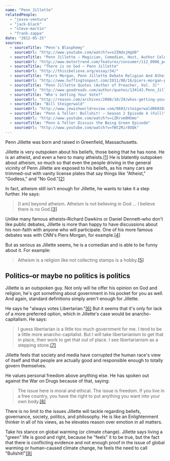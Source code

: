 ```yaml
---
name: "Penn Jillette"
relatedPeople:
  - "jesse-ventura"
  - "jack-black"
  - "steve-martin"
  - "frank-zappa"
date: "2012-05-25"
sources:
  - sourceTitle: "Penn's Blasphemy"
    sourceUrl: "http://www.youtube.com/watch?v=x2INdxjHgU0"
  - sourceTitle: "Penn Jillette – Magician, Comedian, Host, Author Celebrity Drive"
    sourceUrl: "http://www.motortrend.com/features/consumer/112_0906_penn_jillette_celebrity_drive/"
  - sourceTitle: "There is no God – Penn Jillette"
    sourceUrl: "http://thisibelieve.org/essay/34/"
  - sourceTitle: "Piers Morgan, Penn Jillette Debate Religion And Atheism"
    sourceUrl: "http://www.huffingtonpost.com/2011/08/16/piers-morgan-penn-jillette-atheism_n_928761.html"
  - sourceTitle: "Penn Jillette Quotes (Author of Preacher, Vol. 3)"
    sourceUrl: "http://www.goodreads.com/author/quotes/134143.Penn_Jillette"
  - sourceTitle: "Who's Getting Your Vote?"
    sourceUrl: "http://reason.com/archives/2008/10/29/whos-getting-your-vote/singlepage"
  - sourceTitle: "Bill Steigerwald"
    sourceUrl: "http://www.jewishworldreview.com/0603/steigerwald060303.asp"
  - sourceTitle: "Penn & Teller: Bullshit! – Season 2 Episode 4 (Full)"
    sourceUrl: "http://www.youtube.com/watch?v=iZKrxm8HUmo"
  - sourceTitle: "Penn & Teller Discuss the Being Green Episode"
    sourceUrl: "http://www.youtube.com/watch?v=fWt2Rir8OQk"
---
```


Penn Jillette was born and raised in Greenfield, Massachusetts.

Jillette is very outspoken about his beliefs, those being that he has none. He is an atheist, and even a hero to many atheists.<a class="source-citation" href="http://www.youtube.com/watch?v=x2INdxjHgU0" title="Penn&apos;s Blasphemy">[1]</a> He is blatently outspoken about atheism, so much so that even the people driving in the general vicinity of Penn Jillette are exposed to his beliefs, as his many cars are trimmed-out with vanity license plates that say things like "Atheist," "Godless," and "No God."<a class="source-citation" href="http://www.motortrend.com/features/consumer/112_0906_penn_jillette_celebrity_drive/" title="Penn Jillette – Magician, Comedian, Host, Author Celebrity Drive">[2]</a>

In fact, atheism still isn't enough for Jillette, he wants to take it a step further. He says:

>[I am] beyond atheism. Atheism is not believing in God … I believe there is no God.<a class="source-citation" href="http://thisibelieve.org/essay/34/" title="There is no God – Penn Jillette">[3]</a>

Unlike many famous atheists–Richard Dawkins or Daniel Dennett–who don't like public debates, Jillette is more than happy to have discussions about his non-faith with anyone who will participate. One of his more famous debates was with CNN's Piers Morgan, for example.<a class="source-citation" href="http://www.huffingtonpost.com/2011/08/16/piers-morgan-penn-jillette-atheism_n_928761.html" title="Piers Morgan, Penn Jillette Debate Religion And Atheism">[4]</a>

But as serious as Jillette seems, he is a comedian and is able to be funny about it. For example:

>Atheism is a religion like not collecting stamps is a hobby.<a class="source-citation" href="http://www.goodreads.com/author/quotes/134143.Penn_Jillette" title="Penn Jillette Quotes (Author of Preacher, Vol. 3)">[5]</a>

## Politics–or maybe no politics is politics

Jillette is an outspoken guy. Not only will he offer his opinion on God and religion, he's got something about government in his pocket for you as well. And again, standard definitions simply aren't enough for Jillette.

He says he "always votes Libertarian."<a class="source-citation" href="http://reason.com/archives/2008/10/29/whos-getting-your-vote/singlepage" title="Who&apos;s Getting Your Vote?">[6]</a> But it seems that it's only for lack of a more preferred option, which in Jillette's case would be anarcho-capitalism. He says:

>I guess libertarian is a little too much government for me. I tend to be a little more anarcho-capitalist. But I will take libertarianism to get that in place, then work to get that out of place. I see libertarianism as a stepping stone.<a class="source-citation" href="http://www.jewishworldreview.com/0603/steigerwald060303.asp" title="Bill Steigerwald">[7]</a>

Jillette feels that society and media have corrupted the human race's view of itself and that people are actually good and responsible enough to totally govern themselves.

He values personal freedom above anything else. He has spoken out against the War on Drugs because of that, saying:

>The issue here is moral and ethical. The issue is freedom. If you live in a free country, you have the right to put anything you want into your own body.<a class="source-citation" href="http://www.youtube.com/watch?v=iZKrxm8HUmo" title="Penn &amp; Teller: Bullshit! – Season 2 Episode 4 (Full)">[8]</a>

There is no limit to the issues Jillette will tackle regarding beliefs, governance, society, politics, and philosophy. He is like an Enlightenment thinker in all of his views, as he elevates reason over emotion in all matters.

Take his stance on global warming (or climate change). Jillette says living a "green" life is good and right, because he "feels" it to be true, but the fact that there is conflicting evidence and not enough proof in the issue of global warming or human-caused climate change, he feels the need to call "Bullshit!"<a class="source-citation" href="http://www.youtube.com/watch?v=fWt2Rir8OQk" title="Penn &amp; Teller Discuss the Being Green Episode">[9]</a>